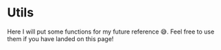 # Utils

Here I will put some functions for my future reference :sweat_smile:. Feel free to use them if you have landed on this page!